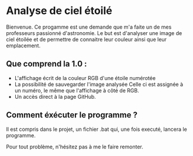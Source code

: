 # Analyse de ciel étoilé

Bienvenue. Ce progamme est une demande que m'a faite un de mes professeurs passionné d'astronomie.
Le but est d'analyser une image de ciel étoilée et de permettre de connaitre leur couleur ainsi que leur emplacement.

## Que comprend la 1.0 :

- L'affichage écrit de la couleur RGB d'une étoile numérotée
- La possibilité de sauvegarder l'image analysée
  Celle ci est assignée à un numéro, le même que l'affichage à côté de RGB.
- Un accès direct à la page GitHub.

## Comment éxécuter le programme ?

Il est compris dans le projet, un fichier .bat qui, une fois executé, lancera le programme.


Pour tout problème, n'hésitez pas à me le faire remonter.
